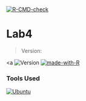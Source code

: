 <!-- badges: start -->
  [![R-CMD-check](https://github.com/bboyect/Lab4/actions/workflows/R-CMD-check.yaml/badge.svg)](https://github.com/bboyect/Lab4/actions/workflows/R-CMD-check.yaml)
  <!-- badges: end -->
# Lab4
> Version:

<a <img alt="Version" src="https://img.shields.io/amo/v/W?label=Version&logo=R&logoColor=yellow"></a>
[![made-with-R](https://img.shields.io/badge/Made%20with-R-1f425f.svg)](https://www.r-project.org/)


### Tools Used
<a href="https://ubuntu.com/"><img alt="Ubuntu" src="https://img.shields.io/badge/Ubuntu-dd4814.svg?logo=ubuntu&logoColor=white"></a>
